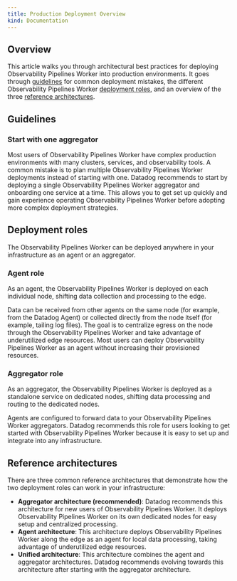 ```yaml
---
title: Production Deployment Overview
kind: Documentation
---
```


## Overview

This article walks you through architectural best practices for deploying Observability Pipelines Worker into production environments. It goes through [guidelines](#guidelines) for common deployment mistakes, the different Observability Pipelines Worker [deployment roles](#deployment-roles), and an overview of the three [reference architectures](#reference-architectures). 

## Guidelines

### Start with one aggregator

Most users of Observability Pipelines Worker have complex production environments with many clusters, services, and observability tools. A common mistake is to plan multiple Observability Pipelines Worker deployments instead of starting with one. Datadog recommends to start by deploying a single Observability Pipelines Worker aggregator and onboarding one service at a time. This allows you to get set up quickly and gain experience operating Observability Pipelines Worker before adopting more complex deployment strategies. 

 ## Deployment roles

 The Observability Pipelines Worker can be deployed anywhere in your infrastructure as an agent or an aggregator.

 ### Agent role

 As an agent, the Observability Pipelines Worker is deployed on each individual node, shifting data collection and processing to the edge.

 Data can be received from other agents on the same node (for example, from the Datadog Agent) or collected directly from the node itself (for example, tailing log files). The goal is to centralize egress on the node through the Observability Pipelines Worker and take advantage of underutilized edge resources. Most users can deploy Observability Pipelines Worker as an agent without increasing their provisioned resources.

### Aggregator role

As an aggregator, the Observability Pipelines Worker is deployed as a standalone service on dedicated nodes, shifting data processing and routing to the dedicated nodes.

Agents are configured to forward data to your Observability Pipelines Worker aggregators. Datadog recommends this role for users looking to get started with Observability Pipelines Worker because it is easy to set up and integrate into any infrastructure.

 ## Reference architectures

 There are three common reference architectures that demonstrate how the two deployment roles can work in your infrastructure:

 - **Aggregator architecture (recommended)**: Datadog recommends this architecture for new users of Observability Pipelines Worker. It deploys Observability Pipelines Worker on its own dedicated nodes for easy setup and centralized processing.
 - **Agent architecture**: This architecture deploys Observability Pipelines Worker along the edge as an agent for local data processing, taking advantage of underutilized edge resources.
 - **Unified architecture**: This architecture combines the agent and aggregator architectures. Datadog recommends evolving towards this architecture after starting with the aggregator architecture.
